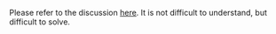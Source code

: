 Please refer to the discussion [here](http://community.schemewiki.org/?sicp-ex-2.14-2.15-2.16).
It is not difficult to understand, but difficult to solve.
